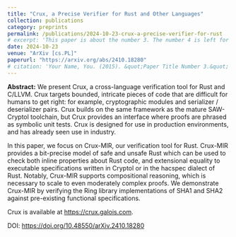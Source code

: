 ```yaml
---
title: "Crux, a Precise Verifier for Rust and Other Languages"
collection: publications
category: preprints
permalink: /publications/2024-10-23-crux-a-precise-verifier-for-rust
# excerpt: 'This paper is about the number 3. The number 4 is left for future work.'
date: 2024-10-23
venue: "ArXiv [cs.PL]"
paperurl: "https://arxiv.org/abs/2410.18280"
# citation: 'Your Name, You. (2015). &quot;Paper Title Number 3.&quot; <i>Journal 1</i>. 1(3).'
---
```


**Abstract:**  We present Crux, a cross-language verification tool for Rust and C/LLVM. Crux targets bounded, intricate pieces of code that are difficult for humans to get right: for example, cryptographic modules and serializer / deserializer pairs. Crux builds on the same framework as the mature SAW-Cryptol toolchain, but Crux provides an interface where proofs are phrased as symbolic unit tests. Crux is designed for use in production environments, and has already seen use in industry.

In this paper, we focus on Crux-MIR, our verification tool for Rust. Crux-MIR provides a bit-precise model of safe and unsafe Rust which can be used to check both inline properties about Rust code, and extensional equality to executable specifications written in Cryptol or in the hacspec dialect of Rust. Notably, Crux-MIR supports compositional reasoning, which is necessary to scale to even moderately complex proofs. We demonstrate Crux-MIR by verifying the Ring library implementations of SHA1 and SHA2 against pre-existing functional specifications.

Crux is available at <https://crux.galois.com>.

DOI: <https://doi.org/10.48550/arXiv.2410.18280>